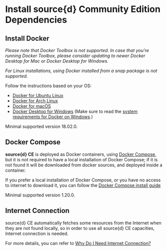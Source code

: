 # Install source{d} Community Edition Dependencies

## Install Docker

_Please note that Docker Toolbox is not supported. In case that you're running Docker Toolbox, please consider updating to newer Docker Desktop for Mac or Docker Desktop for Windows._

_For Linux installations, using Docker installed from a snap package is not supported._

Follow the instructions based on your OS:

- [Docker for Ubuntu Linux](https://docs.docker.com/install/linux/docker-ce/ubuntu/#install-docker-ce-1)
- [Docker for Arch Linux](https://wiki.archlinux.org/index.php/Docker#Installation)
- [Docker for macOS](https://store.docker.com/editions/community/docker-ce-desktop-mac)
- [Docker Desktop for Windows](https://hub.docker.com/editions/community/docker-ce-desktop-windows) (Make sure to read the [system requirements for Docker on Windows](https://docs.docker.com/docker-for-windows/install/).)

Minimal supported version 18.02.0.

## Docker Compose

**source{d} CE** is deployed as Docker containers, using [Docker Compose](https://docs.docker.com/compose), but it is not required to have a local installation of Docker Compose; if it is not found it will be downloaded from docker sources, and deployed inside a container.

If you prefer a local installation of Docker Compose, or you have no access to internet to download it, you can follow the [Docker Compose install guide](https://docs.docker.com/compose/install)

Minimal supported version 1.20.0.

## Internet Connection

source{d} CE automatically fetches some resources from the Internet when they are not found locally, so in order to use all source{d} CE capacities, Internet connection is needed.

For more details, you can refer to [Why Do I Need Internet Connection?](../learn-more/faq.md#why-do-i-need-internet-connection)
